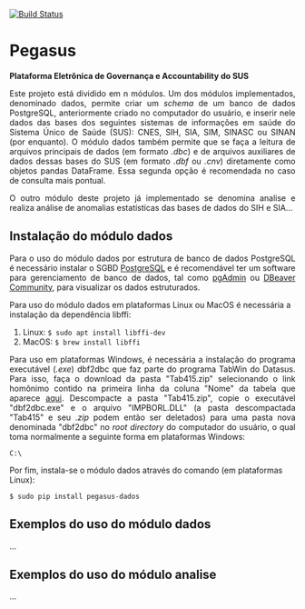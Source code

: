 [![Build Status](https://travis-ci.org/SecexSaudeTCU/pegasus.svg?branch=master)](https://travis-ci.org/SecexSaudeTCU/pegasus)

# Pegasus
**Plataforma Eletrônica de Governança e Accountability do SUS**

<p align="justify">Este projeto está dividido em n módulos. Um dos módulos
implementados, denominado dados, permite criar um <i>schema</i> de um banco
de dados PostgreSQL, anteriormente criado no computador do usuário, e inserir nele
dados das bases dos seguintes sistemas de informações em saúde do Sistema Único
de Saúde (SUS): CNES, SIH, SIA, SIM, SINASC ou SINAN (por enquanto). O módulo
dados também permite que se faça a leitura de arquivos principais de dados (em
formato <i>.dbc</i>) e de arquivos auxiliares de dados dessas bases do SUS (em
formato <i>.dbf</i> ou <i>.cnv</i>) diretamente como objetos pandas DataFrame.
Essa segunda opção é recomendada no caso de consulta mais pontual.</p>

<p align="justify">O outro módulo deste projeto já implementado se denomina analise
e realiza análise de anomalias estatísticas das bases de dados do SIH e SIA...</p>

## Instalação do módulo dados

<p align="justify">Para o uso do módulo dados por estrutura de banco de dados
PostgreSQL é necessário instalar o SGBD <a href="https://www.postgresql.org/download/">PostgreSQL</a>
e é recomendável ter um software para gerenciamento de banco de dados, tal como
<a href="https://www.pgadmin.org/download/">pgAdmin</a> ou <a href="https://dbeaver.io/">DBeaver Community</a>,
para visualizar os dados estruturados.

Para uso do módulo dados em plataformas Linux ou MacOS é necessária a instalação
da dependência libffi:</p>
1) Linux: `$ sudo apt install libffi-dev`
2) MacOS: `$ brew install libffi`

<p align="justify">Para uso em plataformas Windows, é necessária a instalação do
programa executável (<i>.exe</i>) dbf2dbc que faz parte do programa TabWin do
Datasus. Para isso, faça o download da pasta "Tab415.zip" selecionando o
link homônimo contido na primeira linha da coluna "Nome" da tabela que aparece
<a href="http://www2.datasus.gov.br/DATASUS/index.php?area=060805&item=3">aqui</a>.
Descompacte a pasta "Tab415.zip", copie o executável "dbf2dbc.exe" e o arquivo
"IMPBORL.DLL" (a pasta descompactada "Tab415" e seu <i>.zip</i> podem então ser
deletados) para uma pasta nova denominada "dbf2dbc" no <i>root directory</i> do
computador do usuário, o qual toma normalmente a seguinte forma em plataformas
Windows:</p>

```C:\```

Por fim, instala-se o módulo dados através do comando (em plataformas Linux):

```$ sudo pip install pegasus-dados```

## Exemplos do uso do módulo dados
...

## Exemplos do uso do módulo analise
...
